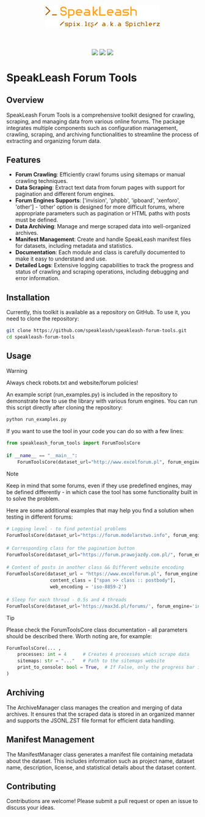 <h1 align="center">
<img src="https://raw.githubusercontent.com/speakleash/speakleash/main/branding/logo/speakleash_logo.png" width="300">
</h1><br>

<p align="center">
    <a href=""><img src="https://img.shields.io/badge/version-0.0.2-brightgreen"></a>
    <a href="https://pypi.org/project/speakleash"><img src="https://img.shields.io/badge/python-_>=_3.6-blue"></a>
    <a href="https://speakleash.org/"><img src="https://img.shields.io/badge/organisation-Speakleash-orange"></a>
</p>

# SpeakLeash Forum Tools

## Overview

SpeakLeash Forum Tools is a comprehensive toolkit designed for crawling, scraping, and managing data from various online forums. The package integrates multiple components such as configuration management, crawling, scraping, and archiving functionalities to streamline the process of extracting and organizing forum data.

## Features

- **Forum Crawling**: Efficiently crawl forums using sitemaps or manual crawling techniques.
- **Data Scraping**: Extract text data from forum pages with support for pagination and different forum engines.
- **Forum Engines Supports**: ['invision', 'phpbb', 'ipboard', 'xenforo', 'other'] - ‘other’ option is designed for more difficult forums, where appropriate parameters such as pagination or HTML paths with posts must be defined. 
- **Data Archiving**: Manage and merge scraped data into well-organized archives.
- **Manifest Management**: Create and handle SpeakLeash manifest files for datasets, including metadata and statistics.
- **Documentation**: Each module and class is carefully documented to make it easy to understand and use.
- **Detailed Logs**: Extensive logging capabilities to track the progress and status of crawling and scraping operations, including debugging and error information.

## Installation

Currently, this toolkit is available as a repository on GitHub. To use it, you need to clone the repository:

```bash
git clone https://github.com/speakleash/speakleash-forum-tools.git
cd speakleash-forum-tools
```

## Usage

> [!WARNING]
> Always check robots.txt and website/forum policies!

An example script (run_examples.py) is included in the repository to demonstrate how to use the library with various forum engines. You can run this script directly after cloning the repository:

```bash
python run_examples.py
```

If you want to use the tool in your code you can do so with a few lines:

```python
from speakleash_forum_tools import ForumToolsCore

if __name__ == "__main__":
    ForumToolsCore(dataset_url="http://www.excelforum.pl", forum_engine='phpbb')
```

> [!NOTE]  
> Keep in mind that some forums, even if they use predefined engines, may be defined differently - in which case the tool has some functionality built in to solve the problem. 

Here are some additional examples that may help you find a solution when testing in different forums:

```python
# Logging level - to find potential problems
ForumToolsCore(dataset_url="https://forum.modelarstwo.info", forum_engine='xenforo', log_lvl='DEBUG')

# Corresponding class for the pagination button
ForumToolsCore(dataset_url="https://forum.prawojazdy.com.pl/", forum_engine='phpbb', pagination = ["next"])

# Content of posts in another class && Different website encoding
ForumToolsCore(dataset_url = "https://www.excelforum.pl", forum_engine = 'phpbb',
                content_class = ["span >> class :: postbody"],
                web_encoding = 'iso-8859-2')

# Sleep for each thread - 0.5s and 4 threads
ForumToolsCore(dataset_url='https://max3d.pl/forums/', forum_engine='invision', time_sleep = 0.5, processes = 4)

```

> [!TIP]
> Please check the ForumToolsCore class documentation - all parameters should be described there. Worth noting are, for example:

```python
ForumToolsCore(... , 
    processes: int = 4      # Creates 4 processes which scrape data
    sitemaps: str = "..."   # Path to the sitemaps website
    print_to_console: bool = True,  # If False, only the progress bar is displayed
)
```


## Archiving

The ArchiveManager class manages the creation and merging of data archives. It ensures that the scraped data is stored in an organized manner and supports the JSONL.ZST file format for efficient data handling.

## Manifest Management

The ManifestManager class generates a manifest file containing metadata about the dataset. This includes information such as project name, dataset name, description, license, and statistical details about the dataset content.

## Contributing

Contributions are welcome! Please submit a pull request or open an issue to discuss your ideas.
